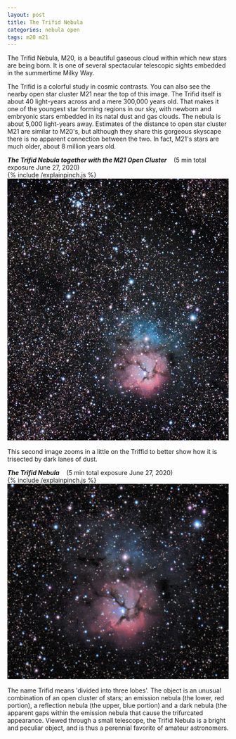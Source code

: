 ```yaml
---
layout: post
title: The Trifid Nebula
categories: nebula open
tags: m20 m21
---
```

The Trifid Nebula, M20, is a beautiful gaseous cloud within which new stars are being born.  It is one of several spectacular telescopic sights embedded in the summertime Milky Way.

The Trifid is a colorful study in cosmic contrasts. You can also see the nearby open star cluster M21 near the top of this image. The Trifid itself is about 40 light-years across and a mere 300,000 years old. That makes it one of the youngest star forming regions in our sky, with newborn and embryonic stars embedded in its natal dust and gas clouds. The nebula is about 5,000 light-years away. Estimates of the distance to open star cluster M21 are similar to M20's, but although they share this gorgeous skyscape there is no apparent connection between the two. In fact, M21's stars are much older, about 8 million years old. 

_**The Trifid Nebula together with the M21 Open Cluster**_ &nbsp;&nbsp; (5 min total exposure June 27, 2020)<br>
{% include /explainpinch.js %}
 ![m20 and m21 seen using Celestron RASA 8 and ZWO ASI183MC](/images/m20_2020-06-27T01_28_09_Stack_16bits_101frames_303s_bin35pc.jpg)

 This second image zooms in a little on the Triffid to better show how it is trisected by dark lanes of dust.

 _**The Trifid Nebula**_ &nbsp;&nbsp; (5 min total exposure June 27, 2020)<br>
 {% include /explainpinch.js %}
 ![m20 seen using Celestron RASA 8 and ZWO ASI183MC](/images/m20_2020-06-27T01_28_09_Stack_16bits_101frames_303s_bin70pc.jpg)

 The name Trifid means 'divided into three lobes'. The object is an unusual combination of an open cluster of stars; an emission nebula (the lower, red portion), a reflection nebula (the upper, blue portion) and a dark nebula (the apparent gaps within the emission nebula that cause the trifurcated appearance. Viewed through a small telescope, the Trifid Nebula is a bright and peculiar object, and is thus a perennial favorite of amateur astronomers.